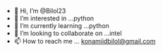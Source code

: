 - 👋 Hi, I’m @Bilol23
- 👀 I’m interested in ...python
- 🌱 I’m currently learning ...python
- 💞️ I’m looking to collaborate on ...intel
- 📫 How to reach me ... konamiidbilol@gmail.com

<!---
Bilol23/Bilol23 is a ✨ special ✨ repository because its `README.md` (this file) appears on your GitHub profile.
You can click the Preview link to take a look at your changes.
--->
